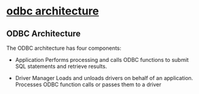 # **[odbc architecture](https://learn.microsoft.com/en-us/sql/odbc/reference/odbc-architecture?view=sql-server-ver16)**

## ODBC Architecture

The ODBC architecture has four components:

- Application Performs processing and calls ODBC functions to submit SQL statements and retrieve results.

- Driver Manager Loads and unloads drivers on behalf of an application. Processes ODBC function calls or passes them to a driver
